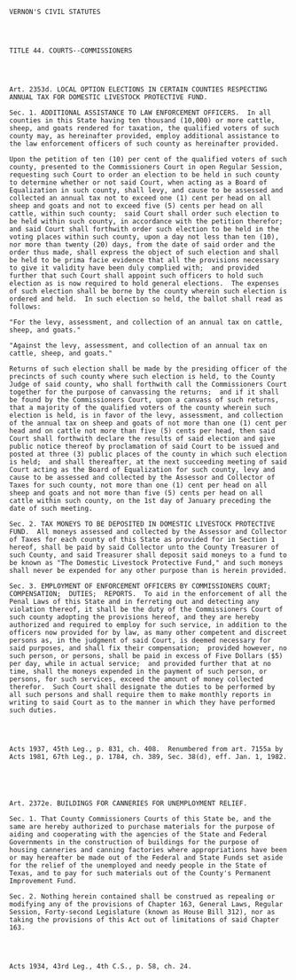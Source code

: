﻿
    
    
    	
    					
    
    
    VERNON'S CIVIL STATUTES
    
      
    
    
    TITLE 44. COURTS--COMMISSIONERS
    
      
    
    
    Art. 2353d. LOCAL OPTION ELECTIONS IN CERTAIN COUNTIES RESPECTING ANNUAL TAX FOR DOMESTIC LIVESTOCK PROTECTIVE FUND.
    
    Sec. 1. ADDITIONAL ASSISTANCE TO LAW ENFORCEMENT OFFICERS.  In all counties in this State having ten thousand (10,000) or more cattle, sheep, and goats rendered for taxation, the qualified voters of such county may, as hereinafter provided, employ additional assistance to the law enforcement officers of such county as hereinafter provided.
    
    Upon the petition of ten (10) per cent of the qualified voters of such county, presented to the Commissioners Court in open Regular Session, requesting such Court to order an election to be held in such county to determine whether or not said Court, when acting as a Board of Equalization in such county, shall levy, and cause to be assessed and collected an annual tax not to exceed one (1) cent per head on all sheep and goats and not to exceed five (5) cents per head on all cattle, within such county;  said Court shall order such election to be held within such county, in accordance with the petition therefor;  and said Court shall forthwith order such election to be held in the voting places within such county, upon a day not less than ten (10), nor more than twenty (20) days, from the date of said order and the order thus made, shall express the object of such election and shall be held to be prima facie evidence that all the provisions necessary to give it validity have been duly complied with;  and provided further that such Court shall appoint such officers to hold such election as is now required to hold general elections.  The expenses of such election shall be borne by the county wherein such election is ordered and held.  In such election so held, the ballot shall read as follows:
    
    "For the levy, assessment, and collection of an annual tax on cattle, sheep, and goats."
    
    "Against the levy, assessment, and collection of an annual tax on cattle, sheep, and goats."
    
    Returns of such election shall be made by the presiding officer of the precincts of such county where such election is held, to the County Judge of said county, who shall forthwith call the Commissioners Court together for the purpose of canvassing the returns;  and if it shall be found by the Commissioners Court, upon a canvass of such returns, that a majority of the qualified voters of the county wherein such election is held, is in favor of the levy, assessment, and collection of the annual tax on sheep and goats of not more than one (1) cent per head and on cattle not more than five (5) cents per head, then said Court shall forthwith declare the results of said election and give public notice thereof by proclamation of said Court to be issued and posted at three (3) public places of the county in which such election is held;  and shall thereafter, at the next succeeding meeting of said Court acting as the Board of Equalization for such county, levy and cause to be assessed and collected by the Assessor and Collector of Taxes for such county, not more than one (1) cent per head on all sheep and goats and not more than five (5) cents per head on all cattle within such county, on the 1st day of January preceding the date of such meeting.
    
    Sec. 2. TAX MONEYS TO BE DEPOSITED IN DOMESTIC LIVESTOCK PROTECTIVE FUND.  All moneys assessed and collected by the Assessor and Collector of Taxes for each county of this State as provided for in Section 1 hereof, shall be paid by said Collector unto the County Treasurer of such County, and said Treasurer shall deposit said moneys to a fund to be known as "The Domestic Livestock Protective Fund," and such moneys shall never be expended for any other purpose than is herein provided.
    
    Sec. 3. EMPLOYMENT OF ENFORCEMENT OFFICERS BY COMMISSIONERS COURT;  COMPENSATION;  DUTIES;  REPORTS.  To aid in the enforcement of all the Penal Laws of this State and in ferreting out and detecting any violation thereof, it shall be the duty of the Commissioners Court of such county adopting the provisions hereof, and they are hereby authorized and required to employ for such service, in addition to the officers now provided for by law, as many other competent and discreet persons as, in the judgment of said Court, is deemed necessary for said purposes, and shall fix their compensation;  provided however, no such person, or persons, shall be paid in excess of Five Dollars ($5) per day, while in actual service;  and provided further that at no time, shall the moneys expended in the payment of such person, or persons, for such services, exceed the amount of money collected therefor.  Such Court shall designate the duties to be performed by all such persons and shall require them to make monthly reports in writing to said Court as to the manner in which they have performed such duties.
    
    
    
    
    Acts 1937, 45th Leg., p. 831, ch. 408.  Renumbered from art. 7155a by Acts 1981, 67th Leg., p. 1784, ch. 389, Sec. 38(d), eff. Jan. 1, 1982.
    
    
    
    
    
    Art. 2372e. BUILDINGS FOR CANNERIES FOR UNEMPLOYMENT RELIEF.
    
    Sec. 1. That County Commissioners Courts of this State be, and the same are hereby authorized to purchase materials for the purpose of aiding and cooperating with the agencies of the State and Federal Governments in the construction of buildings for the purpose of housing canneries and canning factories where appropriations have been or may hereafter be made out of the Federal and State Funds set aside for the relief of the unemployed and needy people in the State of Texas, and to pay for such materials out of the County's Permanent Improvement Fund.
    
    Sec. 2. Nothing herein contained shall be construed as repealing or modifying any of the provisions of Chapter 163, General Laws, Regular Session, Forty-second Legislature (known as House Bill 312), nor as taking the provisions of this Act out of limitations of said Chapter 163.
    
    
    
    
    Acts 1934, 43rd Leg., 4th C.S., p. 58, ch. 24.
    
    
    
    
    				
